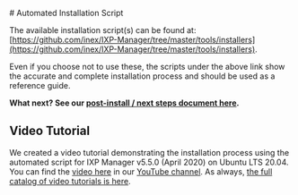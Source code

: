 # Automated Installation Script

The available installation script(s) can be found at: [https://github.com/inex/IXP-Manager/tree/master/tools/installers](https://github.com/inex/IXP-Manager/tree/master/tools/installers).

Even if you choose not to use these, the scripts under the above link show the accurate and complete installation process and should be used as a reference guide.

**What next? See our [post-install / next steps document here](next-steps.md).**

## Video Tutorial

We created a video tutorial demonstrating the installation process using the automated script for IXP Manager v5.5.0 (April 2020) on Ubuntu LTS 20.04. You can find the [video here](https://www.youtube.com/watch?v=U123-E8D-AI) in our [YouTube channel](https://www.youtube.com/channel/UCeW2fmMTBtE4fnlmg-2-evA). As always, [the full catalog of video tutorials is here](https://www.ixpmanager.org/support/tutorials).
